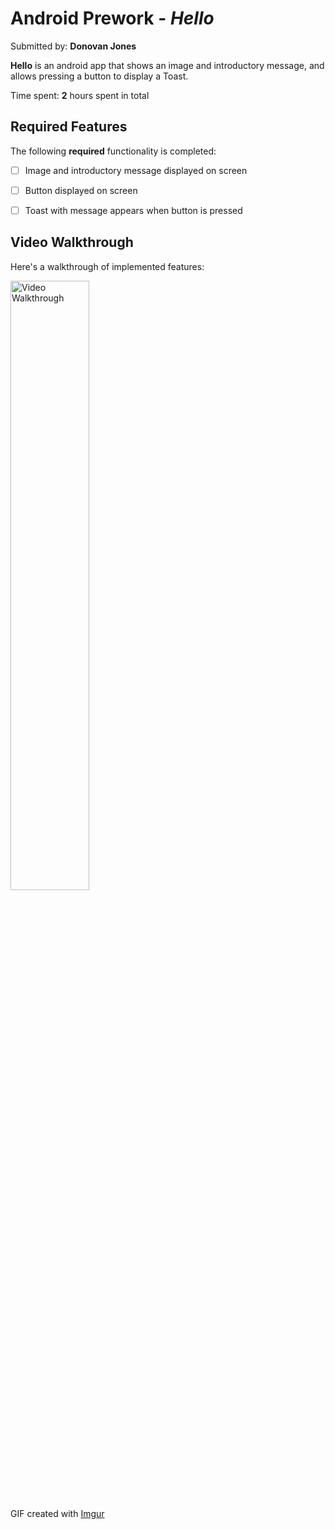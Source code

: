 # Android Prework - *Hello*

Submitted by: **Donovan Jones**

**Hello** is an android app that shows an image and introductory message, and allows pressing a button to display a Toast. 

Time spent: **2** hours spent in total

## Required Features

The following **required** functionality is completed:

* [ ] Image and introductory message displayed on screen
* [ ] Button displayed on screen
* [ ] Toast with message appears when button is pressed 


## Video Walkthrough

Here's a walkthrough of implemented features:

<img src='[https://imgur.com/uLBQjNe](https://imgur.com/uLBQjNe.gif)' title='Video Walkthrough' width='50%' alt='Video Walkthrough' />


<!-- Replace this with whatever GIF tool you used! -->
GIF created with [Imgur](https://imgur.com/)





